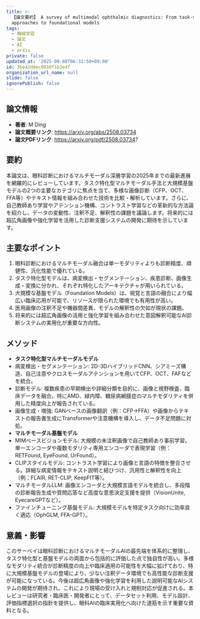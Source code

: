 ```yaml
---
title: >-
  【論文要約】 A survey of multimodal ophthalmic diagnostics: From task-specific
  approaches to foundational models
tags:
  - 機械学習
  - 論文
  - AI
  - arXiv
private: false
updated_at: '2025-09-08T06:32:50+09:00'
id: 3be42ddec0010f1b2e4f
organization_url_name: null
slide: false
ignorePublish: false
---
```


## 論文情報

- **著者**: M Ding
- **論文概要リンク**: https://arxiv.org/abs/2508.03734
- **論文PDFリンク**: https://arxiv.org/pdf/2508.03734?

## 要約

本論文は、眼科診断におけるマルチモーダル深層学習の2025年までの最新進展を網羅的にレビューしています。タスク特化型マルチモーダル手法と大規模基盤モデルの2つの主要なカテゴリに焦点を当て、多様な画像診断（CFP、OCT、FFA等）やテキスト情報を組み合わせた技術を比較・解析しています。さらに、自己教師あり学習やアテンション機構、コントラスト学習などの革新的な方法論を紹介し、データの変動性、注釈不足、解釈性の課題を議論します。将来的には超広角画像や強化学習を活用した診断支援システムの開発に期待を示しています。

## 主要なポイント

1. 眼科診断におけるマルチモーダル融合は単一モダリティよりも診断精度、頑健性、汎化性能で優れている。
2. タスク特化型モデルは、病変検出・セグメンテーション、疾患診断、画像生成・変換に分かれ、それぞれ特化したアーキテクチャが用いられている。
3. 大規模な基盤モデル（Foundation Models）は、視覚と言語の融合により幅広い臨床応用が可能で、リソースが限られた環境でも有用性が高い。
4. 医用画像の注釈不足や機器間差異、モデルの解釈性の欠如が現状の課題。
5. 将来的には超広角画像の活用と強化学習を組み合わせた意図解釈可能なAI診断システムの実用化が重要な方向性。


## メソッド

- **タスク特化型マルチモーダルモデル**
- 病変検出・セグメンテーション: 2D-3DハイブリッドCNN、シアミーズ構造、自己注意やクロスモーダルアテンションを用いてCFP、OCT、FAFなどを統合。
- 診断モデル: 複数疾患の早期検出や詳細分類を目的に、画像と視野検査、臨床データを融合。特にAMD、緑内障、糖尿病網膜症のマルチモダリティを併用した精度向上が報告されている。
- 画像生成・増強: GANベースの画像翻訳（例：CFP→FFA）や画像からテキストの報告書生成にTransformerや注意機構を導入し、データ不足問題に対処。
- **マルチモーダル基盤モデル**
- MIMベースビジョンモデル: 大規模の未注釈画像で自己教師あり事前学習。単一エンコーダや複数モダリティ専用エンコーダで表現学習（例：RETFound, EyeFound, UrFound）。
- CLIPスタイルモデル: コントラスト学習により画像と言語の特徴を整合させる。詳細な病変情報をテキスト説明と結びつけ、汎用性と解釈性を向上（例：FLAIR, RET-CLIP, KeepFIT等）。
- マルチモーダルLLM: 画像エンコーダと大規模言語モデルを統合し、多段階の診断報告生成や質問応答など高度な意思決定支援を提供（VisionUnite, EyecareGPTなど）。
- ファインチューニング基盤モデル: 大規模モデルを特定タスク向けに効率良く適応（OphGLM, FFA-GPT）。

## 意義・影響

このサーベイは眼科診断におけるマルチモーダルAIの最先端を体系的に整理し、タスク特化型と基盤モデルの両面から包括的に評価した点で独自性が高い。多様なモダリティ統合が診断精度の向上や臨床適用の可能性を大幅に拡げており、特に大規模基盤モデルの登場により、少ない注釈データ環境でも高性能な診断支援が可能になっている。今後は超広角画像や強化学習を利用した説明可能なAIシステムの開発が期待され、これにより現場の受け入れと規制対応が促進される。本レビューは研究者・臨床医・開発者にとって、データセット利用、モデル設計、評価指標選択の指針を提供し、眼科AIの臨床実用化へ向けた道筋を示す重要な資料となる。

